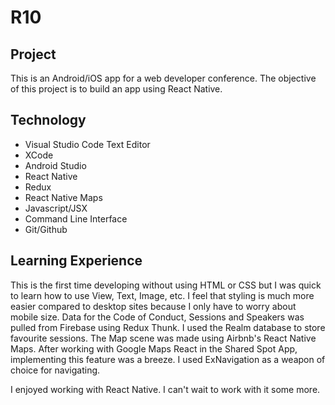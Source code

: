 R10
======

## Project
This is an Android/iOS app for a web developer conference. The objective of this project is to build an app using React Native.

## Technology
* Visual Studio Code Text Editor
* XCode
* Android Studio
* React Native
* Redux
* React Native Maps
* Javascript/JSX
* Command Line Interface
* Git/Github

## Learning Experience
This is the first time developing without using HTML or CSS but I was quick to learn how to use View, Text, Image, etc. I feel that styling is much more easier compared to desktop sites because I only have to worry about mobile size. Data for the Code of Conduct, Sessions and Speakers was pulled from Firebase using Redux Thunk. I used the Realm database to store favourite sessions. The Map scene was made using Airbnb's React Native Maps. After working with Google Maps React in the Shared Spot App, implementing this feature was a breeze. I used ExNavigation as a weapon of choice for navigating.

I enjoyed working with React Native. I can't wait to work with it some more.

